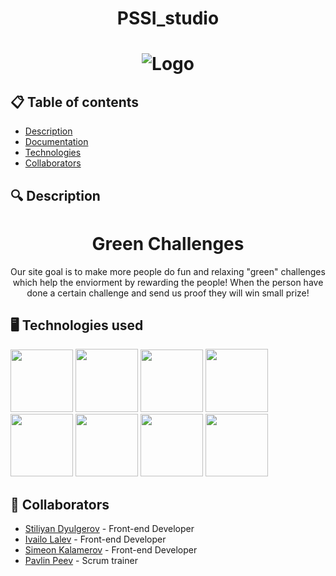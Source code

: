 <h1 align="center"> PSSI_studio <h1>
<div align="center" ><img src="https://github.com/STDyulgerov22/PSSI_studio/blob/main/Images/Logo.jpg?raw=true" alt="Logo"> </div>
<div align="center"> 
</div>

## 📋 Table of contents
  - [Description](#description)
  - [Documentation](#docs)
  - [Technologies](#technologies)
  - [Collaborators](#collaborators)
  
## 🔍 Description <a name="description"></a>
<h1 align="center"> Green Challenges </h1>
<p align="center"> Our site goal is to make more people do fun and relaxing "green" challenges which help the enviorment by rewarding the people! When the person have done a certain challenge and send us proof they will win small prize!</p>

## 🖥️ Technologies used <a name="technologies"></a> 
  
<a href="#"><img src="https://upload.wikimedia.org/wikipedia/commons/thumb/1/18/ISO_C%2B%2B_Logo.svg/1200px-ISO_C%2B%2B_Logo.svg.png" width=100></a>
<a href="#"><img src="https://cdn.sanity.io/images/599r6htc/localized/46a76c802176eb17b04e12108de7e7e0f3736dc6-1024x1024.png?w=804&h=804&q=75&fit=max&auto=format" width=100 height=101></a>
<a href="#"><img src="https://cdn-icons-png.flaticon.com/512/25/25231.png" width=100></a>
<a href="#"><img src="https://upload.wikimedia.org/wikipedia/commons/thumb/2/2c/Visual_Studio_Icon_2022.svg/1200px-Visual_Studio_Icon_2022.svg.png" width=100 height=101></a>
<a href="#"><img src="https://upload.wikimedia.org/wikipedia/commons/thumb/0/0d/Microsoft_Office_PowerPoint_%282019%E2%80%93present%29.svg/512px-Microsoft_Office_PowerPoint_%282019%E2%80%93present%29.svg.png?20210821050414" width=100></a>
<a href="#"><img src="https://upload.wikimedia.org/wikipedia/commons/thumb/c/c9/Microsoft_Office_Teams_%282018%E2%80%93present%29.svg/826px-Microsoft_Office_Teams_%282018%E2%80%93present%29.svg.png" width=100></a>
<a href="#"><img src="https://upload.wikimedia.org/wikipedia/commons/thumb/9/9a/Visual_Studio_Code_1.35_icon.svg/512px-Visual_Studio_Code_1.35_icon.svg.png" width=100></a>
<a href="#"><img src="https://upload.wikimedia.org/wikipedia/commons/thumb/f/fd/Microsoft_Office_Word_%282019%E2%80%93present%29.svg/2203px-Microsoft_Office_Word_%282019%E2%80%93present%29.svg.png" width=100></a>
## 🧑 Collaborators <a name="collaborators"></a>
- [Stiliyan Dyulgerov](https://github.com/STDyulgerov22) - Front-end Developer
- [Ivailo Lalev](https://github.com/ILLalev22) - Front-end Developer
- [Simeon Kalamerov](https://github.com/SNKalamerov22) - Front-end Developer
- [Pavlin Peev](https://github.com/PPPeev223) - Scrum trainer 
